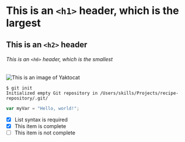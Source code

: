 # This is an `<h1>` header, which is the largest

## This is an `<h2>` header

###### This is an `<h6>` header, which is the smallest

![ This is an image of Yaktocat](https://octodex.github.com/images/yaktocat.png)

```
$ git init
Initialized empty Git repository in /Users/skills/Projects/recipe-repository/.git/
```

``` javascript
var myVar = "Hello, world!";
```

- [x] List syntax is required
- [x] This item is complete
- [ ] This item is not complete
